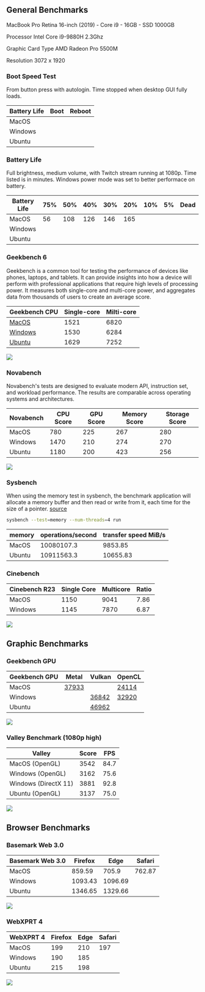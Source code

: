 ## General Benchmarks

MacBook Pro Retina 16-inch (2019) - Core i9 - 16GB - SSD 1000GB

Processor
Intel Core i9-9880H 2.3Ghz

Graphic Card Type
AMD Radeon Pro 5500M

Resolution
3072 x 1920

### Boot Speed Test

From button press with autologin. Time stopped when desktop GUI fully loads.

| Battery Life | Boot | Reboot |
| ------------ | ---- | ------ |
| MacOS        |      |        |
| Windows      |      |        |
| Ubuntu       |      |        |

### Battery Life

Full brightness, medium volume, with Twitch stream running at 1080p. Time listed is in minutes. Windows power mode was set to better performace on battery.

| Battery Life | 75%  | 50%  | 40%  | 30%  | 20%  | 10%  | 5%   | Dead |
| ------------ | ---- | ---- | ---- | ---- | ---- | ---- | ---- | ---- |
| MacOS        | 56   | 108  | 126  | 146  | 165  |      |      |      |
| Windows      |      |      |      |      |      |      |      |      |
| Ubuntu       |      |      |      |      |      |      |      |      |

### Geekbench 6

Geekbench is a common tool for testing the performance of devices like phones, laptops, and tablets. It can provide insights into how a device will perform with professional applications that require high levels of processing power. It measures both single-core and multi-core power, and aggregates data from thousands of users to create an average score.

| Geekbench CPU                                           | Single-core | Milti-core |
| ------------------------------------------------------- | ----------- | ---------- |
| [MacOS](https://browser.geekbench.com/v6/cpu/9332803)   | 1521        | 6820       |
| [Windows](https://browser.geekbench.com/v6/cpu/9390869) | 1530        | 6284       |
| [Ubuntu](https://browser.geekbench.com/v6/cpu/9340751)  | 1629        | 7252       |

![](https://github.com/TechHutTV/benchmarking/blob/main/2024-MacWinLinux/images/Geekbench%206%20CPU.png)

### Novabench

Novabench's tests are designed to evaluate modern API, instruction set, and workload performance. The results are comparable across operating systems and architectures.

| Novabench      | CPU Score | GPU Score | Memory Score | Storage Score |
| -------------- | --------- | --------- | ------------ | ------------- | 
| MacOS          | 780       | 225       | 267          | 280           | 
| Windows        | 1470      | 210       | 274          | 270           | 
| Ubuntu         | 1180      | 200       | 423          | 256           | 

![](https://github.com/TechHutTV/benchmarking/blob/main/2024-MacWinLinux/images/NovaBench.png)

### Sysbench

When using the memory test in sysbench, the benchmark application will allocate a memory buffer and then read or write from it, each time for the size of a pointer. [source](https://wiki.gentoo.org/wiki/Sysbench)

```bash
sysbench --test=memory --num-threads=4 run
```

| memory  | operations/second | transfer speed MiB/s | 
| ------- | ----------------- | -------------------- | 
| MacOS   | 10080107.3        | 9853.85              |
| Ubuntu  | 10911563.3        | 10655.83             |

### Cinebench
| Cinebench R23  | Single Core | Multicore | Ratio |
| -------------- | ----------- | --------- | ----- |
| MacOS          | 1150        | 9041      | 7.86  |
| Windows        | 1145        | 7870      | 6.87  |

![](https://github.com/TechHutTV/benchmarking/blob/main/2024-MacWinLinux/images/Cinebench%20R23.png)

## Graphic Benchmarks

### Geekbench GPU

| Geekbench GPU | Metal      | Vulkan     | OpenCL     | 
| ------------- | ---------- | ---------- | --------------------------------------------------------- |
| MacOS         | [37933](https://browser.geekbench.com/v6/compute/3289995)              |            | [24114](https://browser.geekbench.com/v6/compute/3289934) |
| Windows       |            | [36842](https://browser.geekbench.com/v6/compute/3308764)              | [32920](https://browser.geekbench.com/v6/compute/3308755) |
| Ubuntu        |            | [46962](https://browser.geekbench.com/v6/compute/3292510) |            |

![](https://github.com/TechHutTV/benchmarking/blob/main/2024-MacWinLinux/images/Geekbench%206%20GPU.png)


### Valley Benchmark (1080p high) 

| Valley               | Score | FPS   | 
| -------------------- | ----- | ----- | 
| MacOS (OpenGL)       | 3542  | 84.7  |
| Windows (OpenGL)     | 3162  | 75.6  |
| Windows (DirectX 11) | 3881  | 92.8  |
| Ubuntu (OpenGL)      | 3137  | 75.0  |

![](https://github.com/TechHutTV/benchmarking/blob/main/2024-MacWinLinux/images/Valley%20Benchmark.png)

## Browser Benchmarks 

### Basemark Web 3.0

| Basemark Web 3.0 | Firefox | Edge    | Safari   |
| ---------------- | ------- | ------- | -------- |
| MacOS            | 859.59  | 705.9   | 762.87   |
| Windows          | 1093.43 | 1096.69 |          |
| Ubuntu           | 1346.65 | 1329.66 |          |

![](https://github.com/TechHutTV/benchmarking/blob/main/2024-MacWinLinux/images/Basemark%20Web%203.0.png)

### WebXPRT 4

| WebXPRT 4        | Firefox | Edge    | Safari   |
| ---------------- | ------- | ------- | -------- |
| MacOS            | 199     | 210     | 197      |
| Windows          | 190     | 185     |          |
| Ubuntu           | 215     | 198     |          |

![](https://github.com/TechHutTV/benchmarking/blob/main/2024-MacWinLinux/images/WebXPRT%204.png)
